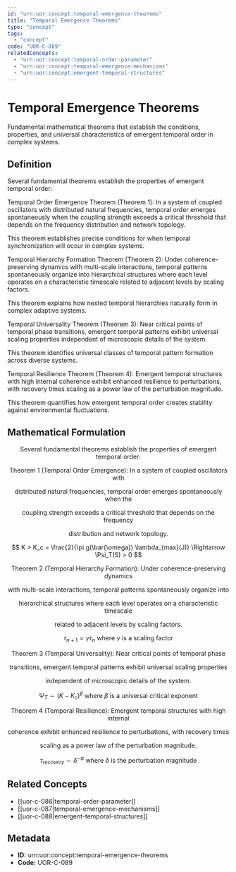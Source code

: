 ```yaml
---
id: "urn:uor:concept:temporal-emergence-theorems"
title: "Temporal Emergence Theorems"
type: "concept"
tags:
  - "concept"
code: "UOR-C-089"
relatedConcepts:
  - "urn:uor:concept:temporal-order-parameter"
  - "urn:uor:concept:temporal-emergence-mechanisms"
  - "urn:uor:concept:emergent-temporal-structures"
---
```


# Temporal Emergence Theorems

Fundamental mathematical theorems that establish the conditions, properties, and universal characteristics of emergent temporal order in complex systems.

## Definition

Several fundamental theorems establish the properties of emergent temporal order:

Temporal Order Emergence Theorem (Theorem 1): In a system of coupled oscillators with distributed natural frequencies, temporal order emerges spontaneously when the coupling strength exceeds a critical threshold that depends on the frequency distribution and network topology.

This theorem establishes precise conditions for when temporal synchronization will occur in complex systems.

Temporal Hierarchy Formation Theorem (Theorem 2): Under coherence-preserving dynamics with multi-scale interactions, temporal patterns spontaneously organize into hierarchical structures where each level operates on a characteristic timescale related to adjacent levels by scaling factors.

This theorem explains how nested temporal hierarchies naturally form in complex adaptive systems.

Temporal Universality Theorem (Theorem 3): Near critical points of temporal phase transitions, emergent temporal patterns exhibit universal scaling properties independent of microscopic details of the system.

This theorem identifies universal classes of temporal pattern formation across diverse systems.

Temporal Resilience Theorem (Theorem 4): Emergent temporal structures with high internal coherence exhibit enhanced resilience to perturbations, with recovery times scaling as a power law of the perturbation magnitude.

This theorem quantifies how emergent temporal order creates stability against environmental fluctuations.

## Mathematical Formulation

$$
\text{Several fundamental theorems establish the properties of emergent temporal order:}
$$

$$
\text{Theorem 1 (Temporal Order Emergence): In a system of coupled oscillators with}
$$

$$
\text{distributed natural frequencies, temporal order emerges spontaneously when the}
$$

$$
\text{coupling strength exceeds a critical threshold that depends on the frequency}
$$

$$
\text{distribution and network topology.}
$$

$$
K > K_c = \frac{2}{\pi g(\bar{\omega}) \lambda_{max}(J)} \Rightarrow \Psi_T(S) > 0
$$

$$
\text{Theorem 2 (Temporal Hierarchy Formation): Under coherence-preserving dynamics}
$$

$$
\text{with multi-scale interactions, temporal patterns spontaneously organize into}
$$

$$
\text{hierarchical structures where each level operates on a characteristic timescale}
$$

$$
\text{related to adjacent levels by scaling factors.}
$$

$$
\tau_{n+1} = \gamma \tau_n \text{ where } \gamma \text{ is a scaling factor}
$$

$$
\text{Theorem 3 (Temporal Universality): Near critical points of temporal phase}
$$

$$
\text{transitions, emergent temporal patterns exhibit universal scaling properties}
$$

$$
\text{independent of microscopic details of the system.}
$$

$$
\Psi_T \sim (K - K_c)^\beta \text{ where } \beta \text{ is a universal critical exponent}
$$

$$
\text{Theorem 4 (Temporal Resilience): Emergent temporal structures with high internal}
$$

$$
\text{coherence exhibit enhanced resilience to perturbations, with recovery times}
$$

$$
\text{scaling as a power law of the perturbation magnitude.}
$$

$$
\tau_{recovery} \sim \delta^{-\alpha} \text{ where } \delta \text{ is the perturbation magnitude}
$$

## Related Concepts

- [[uor-c-086|temporal-order-parameter]]
- [[uor-c-087|temporal-emergence-mechanisms]]
- [[uor-c-088|emergent-temporal-structures]]

## Metadata

- **ID:** urn:uor:concept:temporal-emergence-theorems
- **Code:** UOR-C-089
